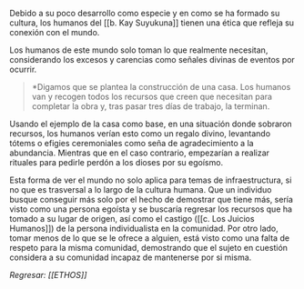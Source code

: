 Debido a su poco desarrollo como especie y en como se ha formado su cultura, los humanos del [[b. Kay Suyukuna]] tienen una ética que refleja su conexión con el mundo.

Los humanos de este mundo solo toman lo que realmente necesitan, considerando los excesos y carencias como señales divinas de eventos por ocurrir.

> *Digamos que se plantea la construcción de una casa. Los humanos van y recogen todos los recursos que creen que necesitan para completar la obra y, tras pasar tres días de trabajo, la terminan.

Usando el ejemplo de la casa como base, en una situación donde sobraron recursos, los humanos verían esto como un regalo divino, levantando tótems o efigies ceremoniales como seña de agradecimiento a la abundancia. Mientras que en el caso contrario, empezarían a realizar rituales para pedirle perdón a los dioses por su egoísmo.

Esta forma de ver el mundo no solo aplica para temas de infraestructura, si no que es trasversal a lo largo de la cultura humana. Que un individuo busque conseguir más solo por el hecho de demostrar que tiene más, sería visto como una persona egoísta y se buscaría regresar los recursos que ha tomado a su lugar de origen, así como el castigo ([[c. Los Juicios Humanos]]) de la persona individualista en la comunidad. Por otro lado, tomar menos de lo que se le ofrece a alguien, está visto como una falta de respeto para la misma comunidad, demostrando que el sujeto en cuestión considera a su comunidad incapaz de mantenerse por si misma.

*Regresar: [[ETHOS]]*